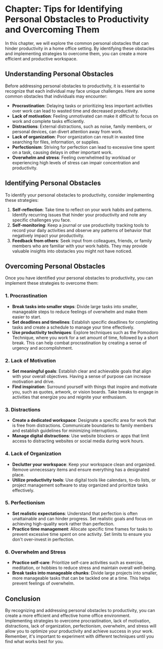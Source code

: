 Chapter: Tips for Identifying Personal Obstacles to Productivity and Overcoming Them
====================================================================================

In this chapter, we will explore the common personal obstacles that can hinder productivity in a home office setting. By identifying these obstacles and implementing strategies to overcome them, you can create a more efficient and productive workspace.

**Understanding Personal Obstacles**
------------------------------------

Before addressing personal obstacles to productivity, it is essential to recognize that each individual may face unique challenges. Here are some common obstacles that individuals may encounter:

* **Procrastination**: Delaying tasks or prioritizing less important activities over work can lead to wasted time and decreased productivity.
* **Lack of motivation**: Feeling unmotivated can make it difficult to focus on work and complete tasks efficiently.
* **Distractions**: External distractions, such as noise, family members, or personal devices, can divert attention away from work.
* **Lack of organization**: Poor organization can result in wasted time searching for files, information, or supplies.
* **Perfectionism**: Striving for perfection can lead to excessive time spent on a task, causing delays in other important work.
* **Overwhelm and stress**: Feeling overwhelmed by workload or experiencing high levels of stress can impair concentration and productivity.

**Identifying Personal Obstacles**
----------------------------------

To identify your personal obstacles to productivity, consider implementing these strategies:

1. **Self-reflection**: Take time to reflect on your work habits and patterns. Identify recurring issues that hinder your productivity and note any specific challenges you face.
2. **Self-monitoring**: Keep a journal or use productivity tracking tools to record your daily activities and observe any patterns of behavior that negatively impact your productivity.
3. **Feedback from others**: Seek input from colleagues, friends, or family members who are familiar with your work habits. They may provide valuable insights into obstacles you might not have noticed.

**Overcoming Personal Obstacles**
---------------------------------

Once you have identified your personal obstacles to productivity, you can implement these strategies to overcome them:

### **1. Procrastination**

* **Break tasks into smaller steps**: Divide large tasks into smaller, manageable steps to reduce feelings of overwhelm and make them easier to start.
* **Set deadlines and timelines**: Establish specific deadlines for completing tasks and create a schedule to manage your time effectively.
* **Use productivity techniques**: Explore techniques such as the Pomodoro Technique, where you work for a set amount of time, followed by a short break. This can help combat procrastination by creating a sense of urgency and accomplishment.

### **2. Lack of Motivation**

* **Set meaningful goals**: Establish clear and achievable goals that align with your overall objectives. Having a sense of purpose can increase motivation and drive.
* **Find inspiration**: Surround yourself with things that inspire and motivate you, such as quotes, artwork, or vision boards. Take breaks to engage in activities that energize you and reignite your enthusiasm.

### **3. Distractions**

* **Create a dedicated workspace**: Designate a specific area for work that is free from distractions. Communicate boundaries to family members and establish guidelines for minimizing interruptions.
* **Manage digital distractions**: Use website blockers or apps that limit access to distracting websites or social media during work hours.

### **4. Lack of Organization**

* **Declutter your workspace**: Keep your workspace clean and organized. Remove unnecessary items and ensure everything has a designated place.
* **Utilize productivity tools**: Use digital tools like calendars, to-do lists, or project management software to stay organized and prioritize tasks effectively.

### **5. Perfectionism**

* **Set realistic expectations**: Understand that perfection is often unattainable and can hinder progress. Set realistic goals and focus on achieving high-quality work rather than perfection.
* **Practice time management**: Allocate specific time frames for tasks to prevent excessive time spent on one activity. Set limits to ensure you don't over-invest in perfection.

### **6. Overwhelm and Stress**

* **Practice self-care**: Prioritize self-care activities such as exercise, meditation, or hobbies to reduce stress and maintain overall well-being.
* **Break tasks into manageable chunks**: Divide large projects into smaller, more manageable tasks that can be tackled one at a time. This helps prevent feelings of overwhelm.

**Conclusion**
--------------

By recognizing and addressing personal obstacles to productivity, you can create a more efficient and effective home office environment. Implementing strategies to overcome procrastination, lack of motivation, distractions, lack of organization, perfectionism, overwhelm, and stress will allow you to optimize your productivity and achieve success in your work. Remember, it's important to experiment with different techniques until you find what works best for you.
